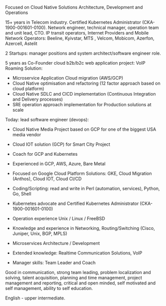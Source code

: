 Focused on Cloud Native Solutions Architecture, Development and Operations

15+ years in Telecom industry. Certified Kubernetes Administrator (CKA-1900-001601-0100). Network engineer, technical manager, operation team and unit lead, CTO. IP transit operators, Internet Providers and Mobile Network Operators: Beeline, Kyivstar, MTS , Velcom, Mobicom, Azerfon, Azercell, Astelit

2 Startups: manager positions and system architect/software engineer role.

5 years as Co-Founder cloud b2b/b2c web application project: VoIP Roaming Solution:
- Microservice Application Cloud migration (AWS/GCP)
- Cloud Native optimisation and refactoring (12 factor approach based on cloud platform)
- Cloud Native SDLC and CICD implementation (Continuous Integration and Delivery processes)
- SRE operation approach implementation for Production solutions at scale

Today: lead software engineer (devops):
- Cloud Native Media Project based on GCP for one of the biggest USA media vendor
- Cloud IOT solution (GCP) for Smart City Project
- Coach for GCP and Kubernetes

- Experienced in GCP, AWS, Azure, Bare Metal
- Focused on Google Cloud Platform Solutions: GKE, Cloud Migration (Anthos), Cloud IOT, Cloud CI/CD
- Coding/Scripting: read and write in Perl (automation, services), Python, Go, Shell
- Kubernetes advocate and Certified Kubernetes Administrator (CKA-1900-001601-0100)
- Operation experience Unix / Linux / FreeBSD
- Knowledge and experience in Networking, Routing/Switching (Cisco, Juniper, Unix, BGP, MPLS)
- Microservices Architecture / Development
- Extended knowledge: Realtime Communication Solutions, VoIP
- Manager skills: Team Leader and Coach

Good in communication, strong team leading, problem localization and solving, talent acquisition, planning and time management, project management and reporting, critical and open minded, self motivated and self management, ability to self education.

English - upper intermediate.
